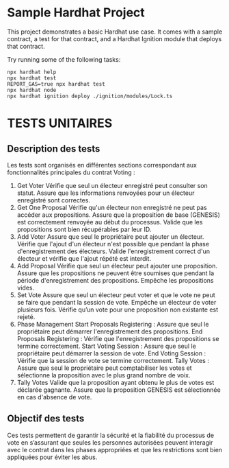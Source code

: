 # Sample Hardhat Project

This project demonstrates a basic Hardhat use case. It comes with a sample contract, a test for that contract, and a Hardhat Ignition module that deploys that contract.

Try running some of the following tasks:

```shell
npx hardhat help
npx hardhat test
REPORT_GAS=true npx hardhat test
npx hardhat node
npx hardhat ignition deploy ./ignition/modules/Lock.ts
```
# TESTS UNITAIRES

## Description des tests
Les tests sont organisés en différentes sections correspondant aux fonctionnalités principales du contrat Voting :

1. Get Voter
Vérifie que seul un électeur enregistré peut consulter son statut.
Assure que les informations renvoyées pour un électeur enregistré sont correctes.
2. Get One Proposal
Vérifie qu'un électeur non enregistré ne peut pas accéder aux propositions.
Assure que la proposition de base (GENESIS) est correctement renvoyée au début du processus.
Valide que les propositions sont bien récupérables par leur ID.
3. Add Voter
Assure que seul le propriétaire peut ajouter un électeur.
Vérifie que l'ajout d'un électeur n'est possible que pendant la phase d'enregistrement des électeurs.
Valide l'enregistrement correct d'un électeur et vérifie que l'ajout répété est interdit.
4. Add Proposal
Vérifie que seul un électeur peut ajouter une proposition.
Assure que les propositions ne peuvent être soumises que pendant la période d'enregistrement des propositions.
Empêche les propositions vides.
5. Set Vote
Assure que seul un électeur peut voter et que le vote ne peut se faire que pendant la session de vote.
Empêche un électeur de voter plusieurs fois.
Vérifie qu’un vote pour une proposition non existante est rejeté.
6. Phase Management
Start Proposals Registering : Assure que seul le propriétaire peut démarrer l'enregistrement des propositions.
End Proposals Registering : Vérifie que l'enregistrement des propositions se termine correctement.
Start Voting Session : Assure que seul le propriétaire peut démarrer la session de vote.
End Voting Session : Vérifie que la session de vote se termine correctement.
Tally Votes : Assure que seul le propriétaire peut comptabiliser les votes et sélectionne la proposition avec le plus grand nombre de voix.
7. Tally Votes
Valide que la proposition ayant obtenu le plus de votes est déclarée gagnante.
Assure que la proposition GENESIS est sélectionnée en cas d'absence de vote.

## Objectif des tests
Ces tests permettent de garantir la sécurité et la fiabilité du processus de vote en s’assurant que seules les personnes autorisées peuvent interagir avec le contrat dans les phases appropriées et que les restrictions sont bien appliquées pour éviter les abus.
